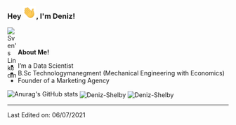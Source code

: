 <h3 title="hello"> Hey <img src="https://raw.githubusercontent.com/KevinPatel04/KevinPatel04/master/Hi.gif" width="30px">, I'm Deniz!</h3>

<a href="https://www.linkedin.com/in/denizelci">
  <img align="left" alt="Sven's LinkedIn" width="24px" src="https://cdn.jsdelivr.net/npm/simple-icons@v3/icons/linkedin.svg" />
</a>



<br />
<br />
 
**About Me!**

- I’m a Data Scientist
- B.Sc Technologymanegment (Mechanical Engineering with Economics)
- Founder of a Marketing Agency


![Anurag's GitHub stats](https://github-readme-stats.vercel.app/api?username=Deniz-shelby&show_icons=true&theme=radical)
<img align="center" src="https://github-readme-streak-stats.herokuapp.com/?user=Deniz-shelby&count_private=true&theme=radical" alt="Deniz-Shelby" />
<img align="center" width=500 src="https://github-readme-stats.vercel.app/api/top-langs/?username=Deniz-shelby&count_private=true&theme=radical" alt="Deniz-Shelby" />


----
Last Edited on: 06/07/2021
